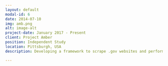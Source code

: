 ```yaml
---
layout: default
modal-id: 6
date: 2014-07-10
img: amb.png
alt: image-alt
project-date: January 2017 - Present
client: Project Amber
position: Independent Study
location: Pittsburgh, USA
description: Developing a framework to scrape .gov websites and perform link analysis and text analysis to understad how Administration changes affect the information available to public.

---
```

